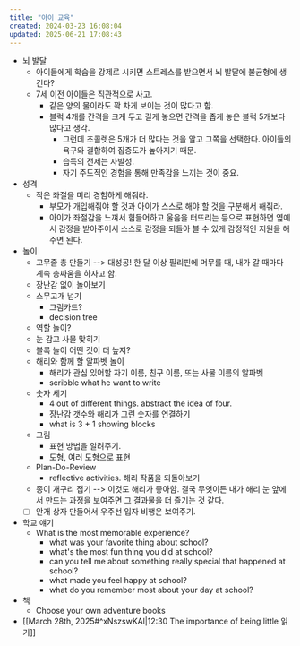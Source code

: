 ```yaml
---
title: "아이 교육"
created: 2024-03-23 16:08:04
updated: 2025-06-21 17:08:43
---
```

  * 뇌 발달
    * 아이들에게 학습을 강제로 시키면 스트레스를 받으면서 뇌 발달에 불균형에 생긴다?
    * 7세 이전 아이들은 직관적으로 사고.
      * 같은 양의 물이라도 꽉 차게 보이는 것이 많다고 함.
      * 블럭 4개를 간격을 크게 두고 길게 놓으면 간격을 좁게 놓은 블럭 5개보다 많다고 생각. 
        * 그런데 초콜렛은 5개가 더 많다는 것을 알고 그쪽을 선택한다. 아이들의 욕구와 결합하여 집중도가 높아지기 때문.
        * 습득의 전제는 자발성.
        * 자기 주도적인 경험을 통해 만족감을 느끼는 것이 중요.
  * 성격
    * 작은 좌절을 미리 경험하게 해줘라.
      * 부모가 개입해줘야 할 것과 아이가 스스로 해야 할 것을 구분해서 해줘라.
      * 아이가 좌절감을 느껴서 힘들어하고 울음을 터뜨리는 등으로 표현하면 옆에서 감정을 받아주어서 스스로 감정을 되돌아 볼 수 있게 감정적인 지원을 해주면 된다.
  * 놀이
    * 고무줄 총 만들기 --> 대성공! 한 달 이상 필리핀에 머무를 때, 내가 갈 때마다 계속 총싸움을 하자고 함.
    * 장난감 없이 놀아보기
    * 스무고개 넘기
      * 그림카드?
      * decision tree
    * 역할 놀이?
    * 눈 감고 사물 맞히기
    * 블록 놀이 어떤 것이 더 높지?
    * 해리와 함께 할 알파벳 놀이
      * 해리가 관심 있어할 자기 이름, 친구 이름, 또는 사물 이름의 알파벳
      * scribble what he want to write 
    * 숫자 세기
      * 4 out of different things. abstract the idea of four.
      * 장난감 갯수와 해리가 그린 숫자를 연결하기
      * what is 3 + 1 showing blocks
    * 그림
      * 표현 방법을 알려주기.
      * 도형, 여러 도형으로 표현
    * Plan-Do-Review
      * reflective activities. 해리 작품을 되돌아보기
    * 종이 개구리 접기 --> 이것도 해리가 좋아함. 결국 무엇이든 내가 해리 눈 앞에서 만드는 과정을 보여주면 그 결과물을 더 즐기는 것 같다.
	- [ ] 안개 상자 만들어서 우주선 입자 비행운 보여주기.
  * 학교 얘기
    * What is the most memorable experience?
      * what was your favorite thing about school?
      * what's the most fun thing you did at school?
      * can you tell me about something really special that happened at school?
      * what made you feel happy at school?
      * what do you remember most about your day at school?
  * 책
    * Choose your own adventure books
  * [[March 28th, 2025#^xNszswKAl|12:30 The importance of being little 읽기]]